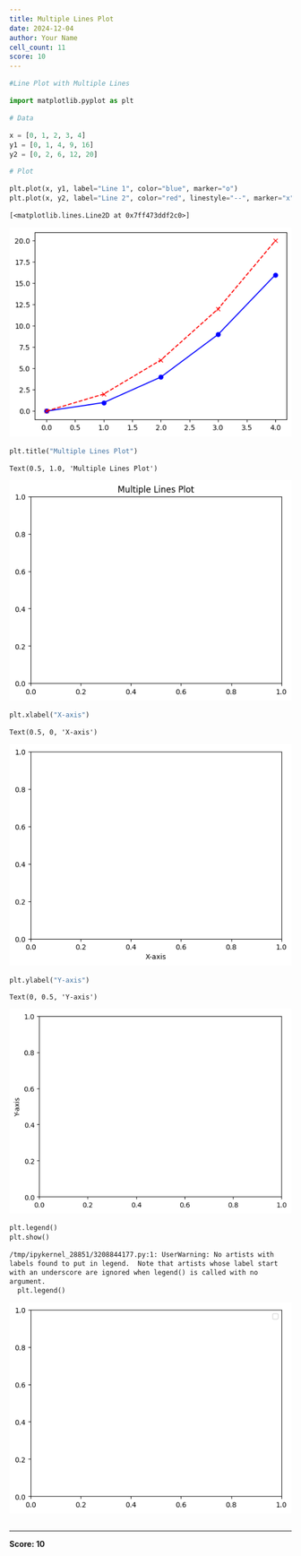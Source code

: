```yaml
---
title: Multiple Lines Plot
date: 2024-12-04
author: Your Name
cell_count: 11
score: 10
---
```


```python
#Line Plot with Multiple Lines
```


```python
import matplotlib.pyplot as plt
```


```python
# Data
```


```python
x = [0, 1, 2, 3, 4]
y1 = [0, 1, 4, 9, 16]
y2 = [0, 2, 6, 12, 20]
```


```python
# Plot
```


```python
plt.plot(x, y1, label="Line 1", color="blue", marker="o")
plt.plot(x, y2, label="Line 2", color="red", linestyle="--", marker="x")
```




    [<matplotlib.lines.Line2D at 0x7ff473ddf2c0>]




    
![png](multiple_lines_plot_files/multiple_lines_plot_5_1.png)
    



```python
plt.title("Multiple Lines Plot")
```




    Text(0.5, 1.0, 'Multiple Lines Plot')




    
![png](multiple_lines_plot_files/multiple_lines_plot_6_1.png)
    



```python
plt.xlabel("X-axis")
```




    Text(0.5, 0, 'X-axis')




    
![png](multiple_lines_plot_files/multiple_lines_plot_7_1.png)
    



```python
plt.ylabel("Y-axis")
```




    Text(0, 0.5, 'Y-axis')




    
![png](multiple_lines_plot_files/multiple_lines_plot_8_1.png)
    



```python
plt.legend()
plt.show()
```

    /tmp/ipykernel_28851/3208844177.py:1: UserWarning: No artists with labels found to put in legend.  Note that artists whose label start with an underscore are ignored when legend() is called with no argument.
      plt.legend()



    
![png](multiple_lines_plot_files/multiple_lines_plot_9_1.png)
    



```python

```


---
**Score: 10**
